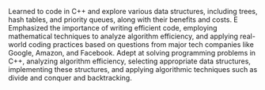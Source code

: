 Learned to code in C++ and explore various data structures, including trees, hash tables, and priority queues, along with their benefits and costs. E
Emphasized the importance of writing efficient code, employing mathematical techniques to analyze algorithm efficiency, and applying real-world coding practices based on questions from major tech companies like Google, Amazon, and Facebook. 
Adept at solving programming problems in C++, analyzing algorithm efficiency, selecting appropriate data structures, implementing these structures, and applying algorithmic techniques such as divide and conquer and backtracking.
